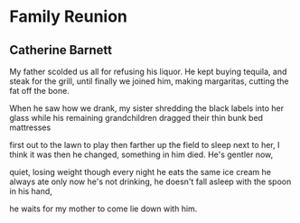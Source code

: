 # Family Reunion
## Catherine Barnett
My father scolded us all for refusing his liquor.
He kept buying tequila, and steak for the grill,
until finally we joined him, making margaritas,
cutting the fat off the bone.

When he saw how we drank, my sister
shredding the black labels into her glass
while his remaining grandchildren
dragged their thin bunk bed mattresses

first out to the lawn to play
then farther up the field to sleep next to her,
I think it was then he changed,
something in him died. He's gentler now,

quiet, losing weight though every night
he eats the same ice cream he always ate
only now he's not drinking,
he doesn't fall asleep with the spoon in his hand,

he waits for my mother to come lie down with him.